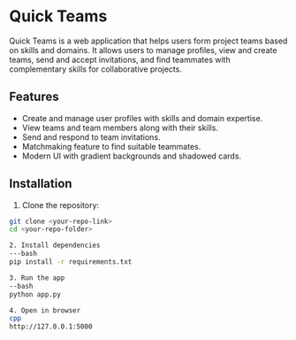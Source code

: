 # Quick Teams

Quick Teams is a web application that helps users form project teams based on skills and domains. It allows users to manage profiles, view and create teams, send and accept invitations, and find teammates with complementary skills for collaborative projects.

## Features

- Create and manage user profiles with skills and domain expertise.
- View teams and team members along with their skills.
- Send and respond to team invitations.
- Matchmaking feature to find suitable teammates.
- Modern UI with gradient backgrounds and shadowed cards.

## Installation

1. Clone the repository:

```bash
git clone <your-repo-link>
cd <your-repo-folder>

2. Install dependencies
---bash
pip install -r requirements.txt

3. Run the app
--bash
python app.py

4. Open in browser
cpp
http://127.0.0.1:5000


